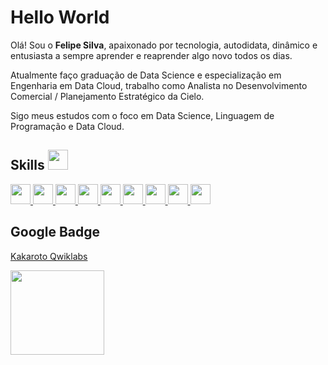 <h1>Hello World</h1>


<p>Ol&aacute;! Sou o <strong>Felipe Silva</strong>, apaixonado por tecnologia, autodidata, din&acirc;mico e entusiasta a sempre aprender e reaprender algo novo todos os dias.</p>
<p>Atualmente fa&ccedil;o gradua&ccedil;&atilde;o de Data Science e especializa&ccedil;&atilde;o em Engenharia em Data Cloud, trabalho como Analista no Desenvolvimento Comercial / Planejamento Estrat&eacute;gico da Cielo.</p>
<p>Sigo meus estudos com o foco em Data Science, Linguagem de Programa&ccedil;&atilde;o e Data Cloud.</p>

<h2> Skills <img src = "https://media2.giphy.com/media/QssGEmpkyEOhBCb7e1/giphy.gif?cid=ecf05e47a0n3gi1bfqntqmob8g9aid1oyj2wr3ds3mg700bl&rid=giphy.gif" width = 32px> </h2>
<a href= https://github.com/Kaakaroto?tab=repositories&q=&type=&language=python&sort= > <img width ='32px' src ='https://raw.githubusercontent.com/rahulbanerjee26/githubAboutMeGenerator/main/icons/python.svg'> </a>
<a href= https://github.com/Kaakaroto?tab=repositories&q=&type=&language=pytorch&sort= > <img width ='32px' src ='https://raw.githubusercontent.com/rahulbanerjee26/githubAboutMeGenerator/main/icons/pytorch.svg'> </a>
<a href= https://github.com/Kaakaroto?tab=repositories&q=&type=&language=android&sort= > <img width ='32px' src ='https://raw.githubusercontent.com/rahulbanerjee26/githubAboutMeGenerator/main/icons/android.svg'> </a>
<a href= https://github.com/Kaakaroto?tab=repositories&q=&type=&language=azure&sort= > <img width ='32px' src ='https://raw.githubusercontent.com/rahulbanerjee26/githubAboutMeGenerator/main/icons/azure.svg'> </a>
<a href= https://github.com/Kaakaroto?tab=repositories&q=&type=&language=bootstrap&sort= > <img width ='32px' src ='https://raw.githubusercontent.com/rahulbanerjee26/githubAboutMeGenerator/main/icons/bootstrap.svg'> </a>
<a href= https://github.com/Kaakaroto?tab=repositories&q=&type=&language=discord&sort= > <img width ='32px' src ='https://raw.githubusercontent.com/rahulbanerjee26/githubAboutMeGenerator/main/icons/discord.svg'> </a>
<a href= https://github.com/Kaakaroto?tab=repositories&q=&type=&language=blogger&sort= > <img width ='32px' src ='https://raw.githubusercontent.com/rahulbanerjee26/githubAboutMeGenerator/main/icons/blogger.svg'> </a>
<a href= https://github.com/Kaakaroto?tab=repositories&q=&type=&language=google&sort= > <img width ='32px' src ='https://raw.githubusercontent.com/rahulbanerjee26/githubAboutMeGenerator/main/icons/google.svg'> </a>
<a href= https://github.com/Kaakaroto?tab=repositories&q=&type=&language=linux&sort= > <img width ='32px' src ='https://raw.githubusercontent.com/rahulbanerjee26/githubAboutMeGenerator/main/icons/linux.svg'> </a>



<h2>Google Badge</h2>
<p><a href="https://www.qwiklabs.com/public_profiles/b90e6d95-ef58-45a6-bfeb-9f6b5af5448a">Kakaroto Qwiklabs</a></p>


<p><img src="https://cdn.qwiklabs.com/eDNTrtKj%2BqMfiuhqn6nA8quJGgcjTNHN%2F%2BTmpqIn0Sc%3D" width="150" height="135" /></p>




